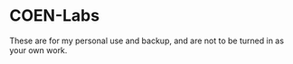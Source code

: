 # COEN-Labs

These are for my personal use and backup, and are not to be turned in as your own work.
